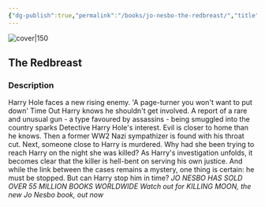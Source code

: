 ```yaml
---
{"dg-publish":true,"permalink":"/books/jo-nesbo-the-redbreast/","title":"\"The Redbreast\"","tags":["thriller","crime"]}
---
```




![cover|150](http://books.google.com/books/content?id=_f5ciyvMUzUC&printsec=frontcover&img=1&zoom=1&edge=curl&source=gbs_api)

## The Redbreast

### Description

Harry Hole faces a new rising enemy. 'A page-turner you won't want to put down' Time Out Harry knows he shouldn't get involved. A report of a rare and unusual gun - a type favoured by assassins - being smuggled into the country sparks Detective Harry Hole's interest. Evil is closer to home than he knows. Then a former WW2 Nazi sympathizer is found with his throat cut. Next, someone close to Harry is murdered. Why had she been trying to reach Harry on the night she was killed? As Harry's investigation unfolds, it becomes clear that the killer is hell-bent on serving his own justice. And while the link between the cases remains a mystery, one thing is certain: he must be stopped. But can Harry stop him in time? *JO NESBO HAS SOLD OVER 55 MILLION BOOKS WORLDWIDE* *Watch out for KILLING MOON, the new Jo Nesbo book, out now*
```